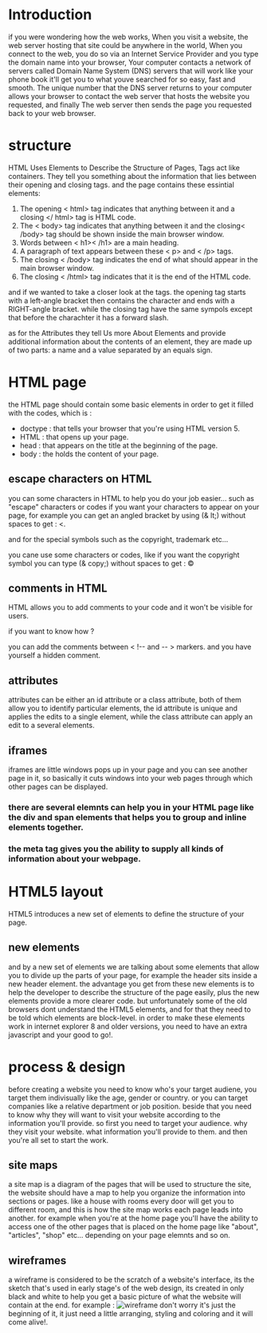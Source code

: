 # Introduction
if you were wondering how the web works, When you visit a website, the web server hosting that site could be anywhere in the world, When you connect to the web, you do so via an Internet Service Provider and you type the domain name into your browser, Your computer contacts a network of servers called Domain Name System (DNS) servers that will work like your phone book it'll get you to what youve searched for so easy, fast and smooth.
The unique number that the DNS server returns to your computer allows your browser to contact the web server that hosts the website you requested, and finally The web server then sends the page you requested back to your web browser.

# structure
HTML Uses Elements to Describe the Structure of Pages, Tags act like containers. They tell you something about the information that lies between their opening and closing tags. and the page contains these essintial elements:
1. The opening < html> tag indicates that anything between it and a closing </ html> tag is HTML code.
2. The < body> tag indicates that anything between it and the closing< /body> tag should be shown inside the main browser window.
3. Words between < h1>< /h1> are a main heading.
4. A paragraph of text appears between these < p> and < /p> tags.
5. The closing < /body> tag indicates the end of what should appear in the main browser window.
6. The closing < /html> tag indicates that it is the end of the HTML code.

and if we wanted to take a closer look at the tags.
the opening tag starts with a left-angle bracket then contains the character and ends with a RIGHT-angle bracket.
while the closing tag have the same sympols except that before the charachter it has a forward slash.

as for the Attributes they tell Us more About Elements and provide additional information about the contents of an element, they are made up of two parts: a name and a value separated by an equals sign.

# HTML page
the HTML page should contain some basic elements in order to get it filled with the codes, which is :
* doctype : that tells your browser that you're using HTML version 5.
* HTML : that opens up your page.
* head : that appears on the title at the beginning of the page.
* body : the holds the content of your page.

## escape characters on HTML 
you can some characters in HTML to help you do your job easier...
such as "escape" characters or codes if you want your characters to appear on your page, for example you can get an angled bracket by using (& lt;) without spaces to get : &lt;.

and for the special symbols such as the copyright, trademark etc...

you cane use some characters or codes, like if you want the copyright symbol you can type (& copy;) without spaces to get : &copy;


## comments in HTML 
HTML allows you to add comments to your code and it won't be visible for users.

if you want to know how ?

you can add the comments between < !-- and -- > markers.
and you have yourself a hidden comment.

## attributes
attributes can be either an id attribute or a class attribute, both of them allow you to identify particular elements, the id attribute is unique and applies the edits to a single element, while the class attribute can apply an edit to a several elements.

## iframes 
iframes are little windows pops up in your page and you can see another page in it, so basically it cuts windows into your web pages through which other pages can be displayed.






### there are several elemnts can help you in your HTML page like the div and span elements that helps you to group and inline elements together.

### the meta tag gives you the ability to supply all kinds of information about your webpage.




# HTML5 layout 
HTML5 introduces a new set of elements to define the structure of your page.

## new elements 
and by a new set of elements we are talking about some elements that allow you to divide up the parts of your page, for example the header sits inside a new header element.
the advantage you get from these new elements is to help the developer to describe the structure of the page easily, plus the new elements provide a more clearer code.
but unfortunately some of the old browsers dont understand the HTML5 elements, and for that they need to be told which elements are block-level.
in order to make these elements work in internet explorer 8 and older versions, you need to have an extra javascript and your good to go!.


# process & design
before creating a website you need to know who's your target audiene, you target them indivisually like the age, gender or country. or you can target companies  like a relative department or job position.
beside that you need to know why they will want to visit your website according to the information you'll provide.
so first you need to target your audience.
why they visit your website.
what information you'll provide to them.
and then you're all set to start the work.
## site maps
a site map is a diagram of the pages that will be used to structure the site, the website should have a map to help you organize the information into sections or pages.
like a house with rooms every door will get you to different room, and this is how the site map works each page leads into another. for example when you're at the home page you'll have the ability to access one of the other pages that is placed on the home page like "about", "articles", "shop" etc...
depending on your page elemnts and so on.

## wireframes
a wireframe is considered to be the scratch of a website's interface, its the sketch that's used in early stage's of the web design, its created in only black and white to help you get a basic picture of what the website will contain at the end. for example :
![wireframe](https://th.bing.com/th/id/R39cfed23cc81bffc3180e161c8d81da5?rik=AjRhHk1pddjbsg&riu=http%3a%2f%2fmmls.mmu.edu.my%2fwordpress%2f1151103126%2fwp-content%2fuploads%2fsites%2f30365%2f2017%2f09%2fSimple-Wireframe-2.jpg&ehk=Qd8ZxXCzNHJb%2fPPMvCYdP6OZVsfkKqebJAyvviq%2bXzQ%3d&risl=&pid=ImgRaw)
don't worry it's just the beginning of it, it just need a little arranging, styling and coloring and it will come alive!.


